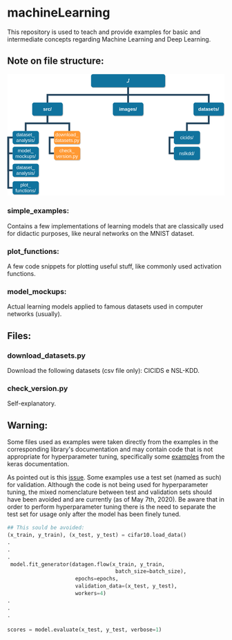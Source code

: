 # machineLearning

This repository is used to teach and provide examples for basic and intermediate concepts regarding Machine Learning and Deep Learning.

## Note on file structure:

![Overview (IT MAY CHANGE)](images/ml_repo_file_system.png?raw=true "Overview")

### simple_examples:
  Contains a few implementations of learning models that are classically used for didactic purposes, like neural networks on the MNIST dataset.

### plot_functions:
  A few code snippets for plotting useful stuff, like commonly used activation functions.

### model_mockups:
  Actual learning models applied to famous datasets used in computer networks (usually).

## Files:

### download_datasets.py
  Download the following datasets (csv file only): CICIDS e NSL-KDD.

### check_version.py
  Self-explanatory.

## Warning:
  Some files used as examples were taken directly from the examples in the corresponding library's documentation and may contain code that is not appropriate for hyperparameter tuning, specifically some [examples](https://github.com/keras-team/keras/blob/master/examples/cifar10_cnn.py#L80. "examples") from the keras documentation.

  As pointed out is this [issue](https://github.com/keras-team/keras/issues/1753 "issue"). Some examples use a test set (named as such) for validation. Although the code is not being used for hyperparameter tuning, the mixed nomenclature between test and validation sets should have been avoided and are currently (as of May 7th, 2020). Be aware that in order to perform hyperparameter tuning there is the need to separate the test set for usage only after the model has been finely tuned.

  ```python
  ## This sould be avoided:
  (x_train, y_train), (x_test, y_test) = cifar10.load_data()
  .
  .
  .
   model.fit_generator(datagen.flow(x_train, y_train,
                                     batch_size=batch_size),
                        epochs=epochs,
                        validation_data=(x_test, y_test),
                        workers=4)
  .
  .
  .

  scores = model.evaluate(x_test, y_test, verbose=1)
  ```
